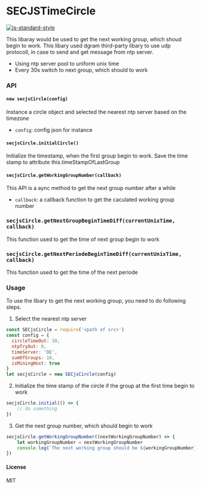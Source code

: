 # SECJSTimeCircle
[![js-standard-style](https://cdn.rawgit.com/feross/standard/master/badge.svg)](https://github.com/feross/standard)

This libaray would be used to get the next working group, which shoud begin to work.
This libary used dgram third-party libary to use udp protocoll, in case to send and get message from ntp server.

- Using ntp server pool to uniform unix time
- Every 30s switch to next group, which should to work

### API

#### `new secjsCircle(config)`
Instance a circle object and selected the nearest ntp server based on the timezone
- `config`: config json for instance

#### `secjsCircle.initialCircle()`
Initialize the timestamp, when the first group begin to work. Save the time stamp to attribute this.timeStampOfLastGroup

#### `secjsCircle.getWorkingGroupNumber(callback)`
This API is a aync method to get the next group number after a while
- `callback`: a callback function to get the caculated working group number

### `secjsCircle.getNextGroupBeginTimeDiff(currentUnixTime, callback)`
This function used to get the time of next group begin to work

### `secjsCircle.getNextPeriodeBeginTimeDiff(currentUnixTime, callback)`
This function used to get the time of the next periode


### Usage
To use the libary to get the next working group, you need to do following steps.
1. Select the nearest ntp server
```js
const SECjsCircle = require('<path of src>')
const config = {
  circleTimeOut: 30,
  ntpTryOut: 0,
  timeServer: 'DE',
  sumOfGroups: 10,
  isMiningHost: true
}
let secjsCircle = new SECjsCircle(config)
```
2. Initialize the time stamp of the circle if the group at the first time begin to work
```js
secjsCircle.initial(() => {
    // do something
})
```
3. Get the next group number, which should begin to work
```js
secjsCircle.getWorkingGroupNumber((nextWorkingGroupNumber) => {
    let workingGroupNumber = nextWorkingGroupNumber
    console.log(`The next working group should be ${workingGroupNumber}`)
})
```

#### License

MIT